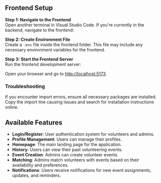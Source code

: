 ## Frontend Setup

**Step 1: Navigate to the Frontend**  
Open another terminal in Visual Studio Code. If you're currently in the backend, navigate to the frontend:

**Step 2: Create Environment File**  
Create a `.env` file inside the frontend folder. This file may include any necessary environment variables for the frontend.

**Step 3: Start the Frontend Server**  
Run the frontend development server:

Open your browser and go to [http://localhost:5173](http://localhost:5173).

### Troubleshooting  
If you encounter import errors, ensure all necessary packages are installed. Copy the import line causing issues and search for installation instructions online.

## Available Features
- **Login/Register**: User authentication system for volunteers and admins.
- **Profile Management**: Users can manage their profiles.
- **Homepage**: The main landing page for the application.
- **History**: Users can view their past volunteering events.
- **Event Creation**: Admins can create volunteer events.
- **Matching**: Admins match volunteers with events based on their availability and preferences.
- **Notifications**: Users receive notifications for new event assignments, updates, and reminders.
